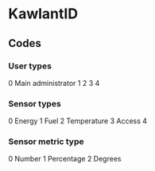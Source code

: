 # KawlantID

## Codes

### User types

0 Main administrator
1
2
3
4

### Sensor types

0 Energy
1 Fuel
2 Temperature
3 Access
4

### Sensor metric type
0 Number
1 Percentage
2 Degrees
